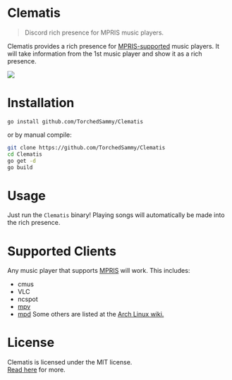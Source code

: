 # Clematis
> Discord rich presence for MPRIS music players.

Clematis provides a rich presence for [MPRIS-supported](#supported-clients) music
players. It will take information from the 1st music player and show it as a rich
presence.

![](https://modeus.is-inside.me/0QEZeYnX.png)

# Installation
```
go install github.com/TorchedSammy/Clematis
```

or by manual compile:  
```sh
git clone https://github.com/TorchedSammy/Clematis
cd Clematis
go get -d
go build
```

# Usage
Just run the `Clematis` binary! Playing songs will automatically be made into the rich
presence.

# Supported Clients
Any music player that supports [MPRIS](https://specifications.freedesktop.org/mpris-spec/)
will work. This includes:
- cmus
- VLC
- ncspot
- [mpv](https://github.com/hoyon/mpv-mpris)
- [mpd](https://wiki.archlinux.org/title/Music_Player_Daemon/Tips_and_tricks#MPRIS_support)
Some others are listed at the [Arch Linux wiki.](https://wiki.archlinux.org/title/MPRIS#Supported_clients)

# License
Clematis is licensed under the MIT license.  
[Read here](LICENSE) for more.


